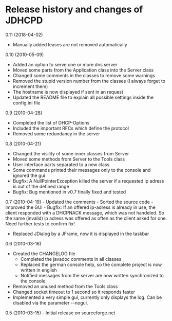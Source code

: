 Release history and changes of JDHCPD
===========================================

0.11 (2018-04-02)
  - Manually added leases are not removed automatically

0.10 (2010-05-09)
  - Added an option to serve one or more dns server
  - Moved some parts from the Application class into the Server class
  - Changed some comments in the classes to remove some warnings
  - Removed the stupid version number from the classes
    (I always forget to increment them)
  - The hostname is now displayed if sent in an request
  - Updated the README file to explain all possible settings inside the
    config.ini file


0.9 (2010-04-28)
  - Completed the list of DHCP-Options
  - Included the important RFCs which define the protocol
  - Removed some redundancy in the server


0.8 (2010-04-21)
  - Changed the visility of some inner classes from Server
  - Moved some methods from Server to the Tools class
  - User interface parts separated to a new class
  - Some commands printed their messages only to the console
    and ignored the gui
  - Bugfix: A NullPointerException killed the server if a requested
            ip adress is out of the defined range
  - Bugfix: Bug mentioned in v0.7 finally fixed and tested
            

0.7 (2010-04-19)
	- Updated the comments
	- Sorted the source code
	- Improved the GUI
	- Bugfix: If an offered ip-adress is already in use, the client
	          responded with a DHCPNACK message, which was not handeled.
	          So the same (invalid) ip adress was offered as often as the
	          client asked for one.
	          Need further tests to confirm fix!
  - Replaced JDialog by a JFrame, now it is displayed in the taskbar


0.6 (2010-03-16)
  - Created the CHANGELOG file
	- Completed the javadoc comments in all classes
	- Replaced the german console help, so the complete project
	  is now written in english
	- Notified messages from the server are now written synchronized
    to the console
  - Removed an unused method from the Tools class
  - Changed socket timeout to 1 second so it responds faster
  - Implemented a very simple gui, currently only displays the log.
    Can be disabled via the parameter --nogui.


0.5 (2010-03-15)
	- Initial release on sourceforge.net

